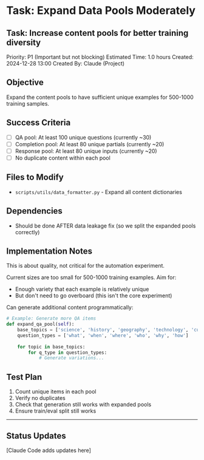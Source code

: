 # Task: Expand Data Pools Moderately

## Task: Increase content pools for better training diversity
Priority: P1 (Important but not blocking)
Estimated Time: 1.0 hours
Created: 2024-12-28 13:00
Created By: Claude (Project)

## Objective
Expand the content pools to have sufficient unique examples for 500-1000 training samples.

## Success Criteria
- [ ] QA pool: At least 100 unique questions (currently ~30)
- [ ] Completion pool: At least 80 unique partials (currently ~20)
- [ ] Response pool: At least 80 unique inputs (currently ~20)
- [ ] No duplicate content within each pool

## Files to Modify
- `scripts/utils/data_formatter.py` - Expand all content dictionaries

## Dependencies
- Should be done AFTER data leakage fix (so we split the expanded pools correctly)

## Implementation Notes
This is about quality, not critical for the automation experiment.

Current sizes are too small for 500-1000 training examples. Aim for:
- Enough variety that each example is relatively unique
- But don't need to go overboard (this isn't the core experiment)

Can generate additional content programmatically:
```python
# Example: Generate more QA items
def expand_qa_pool(self):
    base_topics = ['science', 'history', 'geography', 'technology', 'culture']
    question_types = ['what', 'when', 'where', 'who', 'why', 'how']
    
    for topic in base_topics:
        for q_type in question_types:
            # Generate variations...
```

## Test Plan
1. Count unique items in each pool
2. Verify no duplicates
3. Check that generation still works with expanded pools
4. Ensure train/eval split still works

---

## Status Updates
[Claude Code adds updates here]
